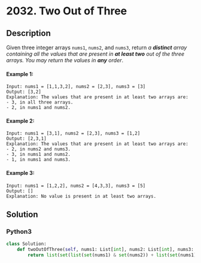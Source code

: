 # 2032. Two Out of Three

## Description
Given three integer arrays `nums1`, `nums2`, and `nums3`, return *a **distinct** array containing all the values that are present in **at least two** out of the three arrays. You may return the values in **any** order*.

#### Example 1:
```
Input: nums1 = [1,1,3,2], nums2 = [2,3], nums3 = [3]
Output: [3,2]
Explanation: The values that are present in at least two arrays are:
- 3, in all three arrays.
- 2, in nums1 and nums2.
```

#### Example 2:
```
Input: nums1 = [3,1], nums2 = [2,3], nums3 = [1,2]
Output: [2,3,1]
Explanation: The values that are present in at least two arrays are:
- 2, in nums2 and nums3.
- 3, in nums1 and nums2.
- 1, in nums1 and nums3.
```

#### Example 3:
```
Input: nums1 = [1,2,2], nums2 = [4,3,3], nums3 = [5]
Output: []
Explanation: No value is present in at least two arrays.
```


## Solution

### Python3
```python
class Solution:
    def twoOutOfThree(self, nums1: List[int], nums2: List[int], nums3: List[int]) -> List[int]:
        return list(set(list(set(nums1) & set(nums2)) + list(set(nums1) & set(nums3)) + list(set(nums2) & set(nums3))))
```